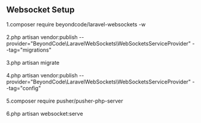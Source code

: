 
## Websocket Setup

1.composer require beyondcode/laravel-websockets -w <br> <br>
2.php artisan vendor:publish --provider="BeyondCode\LaravelWebSockets\WebSocketsServiceProvider" --tag="migrations"  <br> <br>
3.php artisan migrate  <br> <br>
4.php artisan vendor:publish --provider="BeyondCode\LaravelWebSockets\WebSocketsServiceProvider" --tag="config"  <br> <br>
5.composer require pusher/pusher-php-server  <br> <br>
6.php artisan websocket:serve
